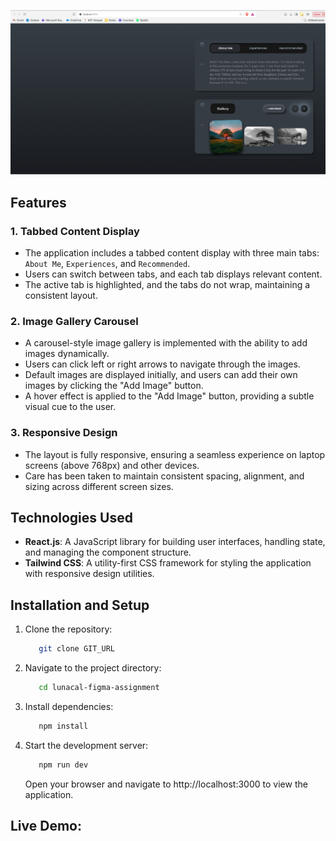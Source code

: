 ![screenshot](/src/assets/image.png)

## Features

### 1. Tabbed Content Display

- The application includes a tabbed content display with three main tabs: `About Me`, `Experiences`, and `Recommended`.
- Users can switch between tabs, and each tab displays relevant content.
- The active tab is highlighted, and the tabs do not wrap, maintaining a consistent layout.

### 2. Image Gallery Carousel

- A carousel-style image gallery is implemented with the ability to add images dynamically.
- Users can click left or right arrows to navigate through the images.
- Default images are displayed initially, and users can add their own images by clicking the "Add Image" button.
- A hover effect is applied to the "Add Image" button, providing a subtle visual cue to the user.

### 3. Responsive Design

- The layout is fully responsive, ensuring a seamless experience on laptop screens (above 768px) and other devices.
- Care has been taken to maintain consistent spacing, alignment, and sizing across different screen sizes.

## Technologies Used

- **React.js**: A JavaScript library for building user interfaces, handling state, and managing the component structure.
- **Tailwind CSS**: A utility-first CSS framework for styling the application with responsive design utilities.

## Installation and Setup

1. Clone the repository:

   ```bash
      git clone GIT_URL
   ```

2. Navigate to the project directory:

   ```bash
      cd lunacal-figma-assignment
   ```

3. Install dependencies:

   ```bash
      npm install
   ```

4. Start the development server:
   ```bash
      npm run dev
   ```
   Open your browser and navigate to http://localhost:3000 to view the application.

## Live Demo:
